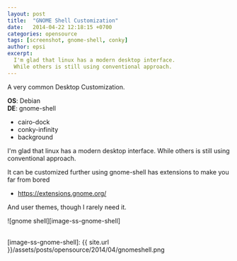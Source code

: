 ```yaml
---
layout: post
title:  "GNOME Shell Customization"
date:   2014-04-22 12:18:15 +0700
categories: opensource
tags: [screenshot, gnome-shell, conky]
author: epsi
excerpt:
  I'm glad that linux has a modern desktop interface.
  While others is still using conventional approach.
---
```


A very common Desktop Customization.

**OS**: Debian<br/>
**DE**: gnome-shell<br/>
+ cairo-dock<br/>
+ conky-infinity<br/>
+ background<br/>

I'm glad that linux has a modern desktop interface.
While others is still using conventional approach.

It can be customized further using
gnome-shell has extensions to make you far from bored

* <https://extensions.gnome.org/>

And user themes, though I rarely need it.

![gnome shell][image-ss-gnome-shell]
<br/><br/>



[image-ss-gnome-shell]: {{ site.url }}/assets/posts/opensource/2014/04/gnomeshell.png

